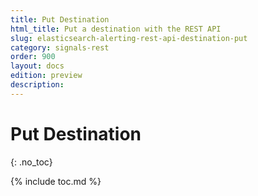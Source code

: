 ```yaml
---
title: Put Destination
html_title: Put a destination with the REST API
slug: elasticsearch-alerting-rest-api-destination-put
category: signals-rest
order: 900
layout: docs
edition: preview
description: 
---
```


<!--- Copyright 2019 floragunn GmbH -->

# Put Destination
{: .no_toc}

{% include toc.md %}

